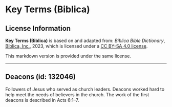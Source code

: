 # Key Terms (Biblica)

## License Information

**Key Terms (Biblica)** is based on and adapted from: _Biblica Bible Dictionary_, [Biblica, Inc.](https://www.biblica.com/), 2023, which is licensed under a [CC BY-SA 4.0 license](https://creativecommons.org/licenses/by-sa/4.0/legalcode.en).

This markdown version is provided under the same license.



--------------------------------

## Deacons (id: 132046)

Followers of Jesus who served as church leaders. Deacons worked hard to help meet the needs of believers in the church. The work of the first deacons is described in Acts 6:1–7\.


